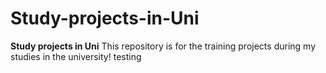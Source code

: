 # Study-projects-in-Uni
**Study projects in Uni**
This repository is for the training projects during my studies in the university!
testing